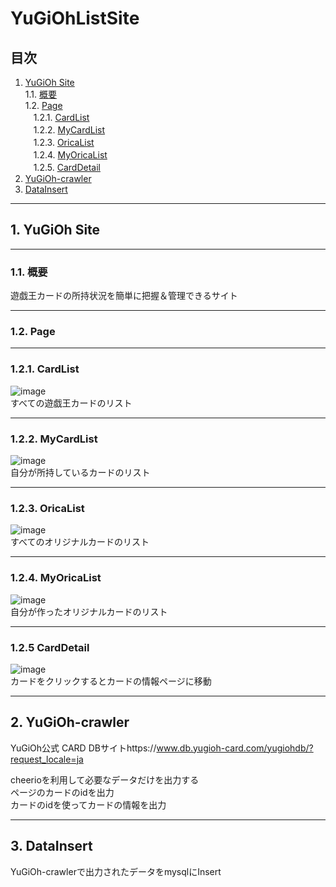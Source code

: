 # YuGiOhListSite

## 目次
1. [YuGiOh Site](#1-yugioh-site)  
    1.1. [概要](#11-概要)  
    1.2. [Page](#12-page)  
    ㅤ1.2.1. [CardList](#121-cardlist)  
    ㅤ1.2.2. [MyCardList](#122-mycardlist)  
    ㅤ1.2.3. [OricaList](#123-oricalist)  
    ㅤ1.2.4. [MyOricaList](#124-myoricalist)  
    ㅤ1.2.5. [CardDetail](#125-carddetail)  
2. [YuGiOh-crawler](#2-yugioh-crawler)  
3. [DataInsert](#3-datainsert)  

---
## 1. YuGiOh Site

---
### 1.1. 概要
遊戯王カードの所持状況を簡単に把握＆管理できるサイト

---
### 1.2. Page

---
### 1.2.1. CardList
![image](https://user-images.githubusercontent.com/53047744/172505709-71cf2fd8-db1a-41b2-893d-2ebea0c39149.png)  
すべての遊戯王カードのリスト 

---
### 1.2.2. MyCardList
![image](https://user-images.githubusercontent.com/53047744/172506031-a7c7c2d2-3f9d-46f1-aa1f-5b8a87096f8d.png)  
自分が所持しているカードのリスト 

---
### 1.2.3. OricaList
![image](https://user-images.githubusercontent.com/53047744/172506385-c06f1de5-7565-4ee2-88e5-ddd2785293c0.png)  
すべてのオリジナルカードのリスト 

---
### 1.2.4. MyOricaList
![image](https://user-images.githubusercontent.com/53047744/172506431-6186211e-8cdc-459f-a338-1c70546b261f.png)  
自分が作ったオリジナルカードのリスト 

---
### 1.2.5 CardDetail 
![image](https://user-images.githubusercontent.com/53047744/172506644-fa65c0a3-3c60-4ba7-806d-4e233fa528ff.png)  
カードをクリックするとカードの情報ページに移動 

---
## 2. YuGiOh-crawler
YuGiOh公式 CARD DBサイトhttps://www.db.yugioh-card.com/yugiohdb/?request_locale=ja  

cheerioを利用して必要なデータだけを出力する  
ページのカードのidを出力  
カードのidを使ってカードの情報を出力  

---
## 3. DataInsert
YuGiOh-crawlerで出力されたデータをmysqlにInsert
